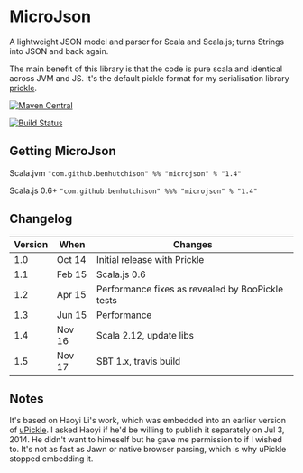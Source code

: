 MicroJson
=========

A lightweight JSON model and parser for Scala and Scala.js; turns Strings into JSON and back again. 

The main benefit of this library is that the code is pure scala and identical across JVM and JS.
It's the default pickle format for my serialisation library [prickle](https://github.com/benhutchison/prickle).

[![Maven Central](https://img.shields.io/maven-central/v/com.github.benhutchison/microjson.svg)]()

[![Build Status](https://travis-ci.org/benhutchison/MicroJson.svg?branch=master)](https://travis-ci.org/benhutchison/MicroJson)

## Getting MicroJson

Scala.jvm
`"com.github.benhutchison" %% "microjson" % "1.4"`

Scala.js 0.6+
`"com.github.benhutchison" %%% "microjson" % "1.4"`

## Changelog

| Version | When   | Changes |
| --------| -------| --------|
| 1.0     | Oct 14 | Initial release with Prickle |
| 1.1     | Feb 15 | Scala.js 0.6 |
| 1.2     | Apr 15 | Performance fixes as revealed by BooPickle tests |
| 1.3     | Jun 15 | Performance  |
| 1.4     | Nov 16 | Scala 2.12, update libs  |
| 1.5     | Nov 17 | SBT 1.x, travis build  |

## Notes

It's based on Haoyi Li's work, which was embedded into an earlier version of [uPickle](https://github.com/lihaoyi/upickle).
I asked Haoyi if he'd be willing to publish it separately on Jul 3, 2014. He didn't want to himeself but he gave me permission to if I wished to.
It's not as fast as Jawn or native browser parsing, which is why uPickle stopped embedding it.


